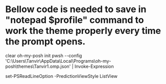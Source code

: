 # Bellow code is needed to save in "notepad $profile" command to work the theme properly every time the prompt opens.


clear
oh-my-posh init pwsh --config 'C:\Users\Tanvir\AppData\Local\Programs\oh-my-posh\themes\Tanvir1.omp.json' | Invoke-Expression

set-PSReadLineOption -PredictionViewStyle ListView
